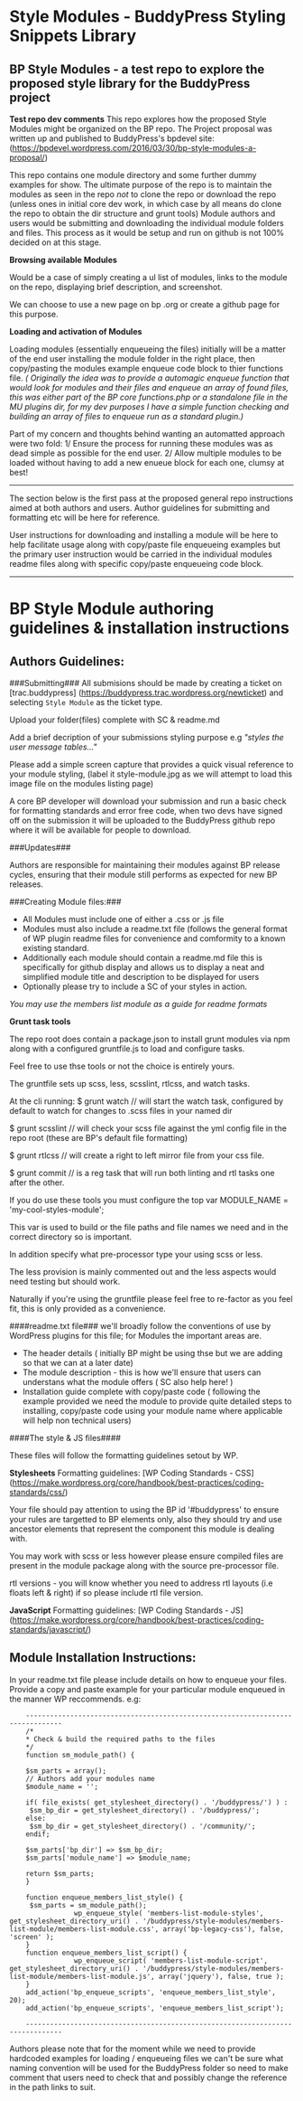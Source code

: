# Style Modules - BuddyPress Styling Snippets Library
**BP Style Modules - a test repo to explore the proposed style library for the BuddyPress project**
----------------------------------------------------------------------------------------------

**Test repo dev comments**
This repo explores how the proposed Style Modules might be organized on the BP repo.
The Project proposal was written up and published to BuddyPress's bpdevel site:
(https://bpdevel.wordpress.com/2016/03/30/bp-style-modules-a-proposal/)

This repo contains one module directory and some further dummy examples for show. The ultimate purpose of the repo is to maintain the modules as seen in the repo _not_ to clone the repo or download the repo (unless ones in initial core dev work, in which case by all means do clone the repo to obtain the dir structure and grunt tools) Module authors and users would be submitting and downloading the individual module folders and files. This process as it would be setup and run on github is not 100% decided on at this stage.

**Browsing available Modules**

Would be a case of simply creating  a ul list of modules, links to the module on the repo, displaying brief description, and screenshot.

We can choose to use a new page on bp .org or create a github page for this purpose.

**Loading and activation of Modules**

Loading modules (essentially enqueueing the files) initially will be a matter of the end user installing the module folder in the right place, then copy/pasting the modules example enqueue code block to thier functions file.
_( Originally the idea was to provide a automagic enqueue function that would look for modules and their files and enqueue an array of found files, this was either part of the  BP core functions.php or a standalone file in the MU plugins dir, for my dev purposes I have a simple function checking and building an array of files to enqueue run as a standard plugin.)_

Part of my concern and thoughts behind wanting an automatted approach were two fold:
1/ Ensure the process for running these modules was as dead simple as possible for the end user.
2/ Allow multiple modules to be loaded without having to add a new enueue block for each one, clumsy at best!

-----------------------------------------------------------------------------------------------------

The section below is the first pass at the proposed general repo instructions aimed at both authors and users.
Author guidelines for submitting and formatting etc will be here for reference.

User instructions for downloading and installing a module will be here to help facilitate
usage along with copy/paste file enqueueing examples but the primary user instruction would be carried in the
individual modules readme files along with specific copy/paste enqueueing code block.

-----------------------------------------------------------------------------------------------------



# BP Style Module authoring guidelines & installation instructions

## Authors Guidelines:


###Submitting###
All submisions should be made by creating a ticket on [trac.buddypress] (https://buddypress.trac.wordpress.org/newticket) and selecting `Style Module` as the ticket type.

Upload your folder(files) complete with SC & readme.md

Add a brief decription of your submissions styling purpose e.g _"styles the user message tables..."_

Please add a simple screen capture that provides a quick visual reference to your module styling, (label it style-module.jpg as we will attempt to load this image file on the modules listing page)

A core BP developer  will download your submission and run a basic check for formatting standards and error free code, when two devs have signed off on the submission it will be uploaded to the BuddyPress github repo where it will be available for people to download.

###Updates###

Authors are responsible for maintaining their modules against BP release cycles, ensuring that their module still performs as expected for new BP releases.

###Creating Module files:###

* All Modules must include one of either a .css or .js file
* Modules must also include a readme.txt file (follows the general format of WP plugin readme files for convenience and comformity to a known existing standard.
* Additionally each module should contain a readme.md file this is specifically for github display and allows us to display a neat and simplified module title and description to be displayed for users
* Optionally  please try to include a SC of your styles in action.

_You may use the members list module as a guide for readme formats_

**Grunt task tools**

The repo root does contain a package.json to install grunt modules via npm along with a configured gruntfile.js to load and configure tasks.

Feel free to use thse tools or not the choice is entirely yours.

The gruntfile sets up scss, less, scsslint, rtlcss, and watch tasks.

At the cli running:
$ grunt watch // will start the watch task, configured by default to watch for changes to .scss files in your named dir

$ grunt scsslint // will check your scss file against the yml config file in the repo root (these are BP's default file formatting)

$ grunt rtlcss // will create a right to left mirror file from your css file.

$ grunt commit // is a reg task that will run both linting and rtl tasks one after the other.

If you do use these tools you must configure the top var MODULE_NAME = 'my-cool-styles-module';

This var is used to build or the file paths and file names we need and in the correct directory so is important.

In addition specify what pre-processor type your using scss or less.

The less provision is mainly commented out and the less aspects would need testing but should work.

Naturally if you're using the gruntfile please feel free to re-factor as you feel fit, this is only provided as a convenience.

####readme.txt file###
we'll broadly follow the conventions of use by WordPress plugins for this file; for Modules the important areas are.
* The header details ( initially BP might be using thse but we are adding so that we can at a later date)
* The module description - this is how we'll ensure that users can understans what the module offers ( SC also help here! )
* Installation guide complete with copy/paste code ( following the example provided we need  the module to provide quite detailed steps to installing, copy/paste code using your module name where applicable will help non technical users)

####The style & JS files####

These files will follow the formatting guidelines setout by WP.

**Stylesheets**
Formatting guidelines: [WP Coding Standards - CSS] (https://make.wordpress.org/core/handbook/best-practices/coding-standards/css/)

Your file should pay attention to using the BP id '#buddypress' to ensure your rules are targetted to BP elements only, also they should try and use ancestor elements that represent the component this module is dealing with.

You may work with scss or less however please ensure compiled files are present in the module package along with the source pre-processor file.

rtl versions - you will know whether you need to address rtl layouts (i.e floats left & right) if so please include rtl file version.

**JavaScript**
Formatting guidelines:  [WP Coding Standards - JS] (https://make.wordpress.org/core/handbook/best-practices/coding-standards/javascript/)

## Module Installation Instructions: ##
In your readme.txt file please include details on how to enqueue your files. Provide a copy and paste example for your particular module enqueued in the manner WP reccommends.
e.g:

		-------------------------------------------------------------------------------
		/*
		* Check & build the required paths to the files
		*/
		function sm_module_path() {
		
		$sm_parts = array();
		// Authors add your modules name
		$module_name = '';
		
		if( file_exists( get_stylesheet_directory() . '/buddypress/') ) :
		 $sm_bp_dir = get_stylesheet_directory() . '/buddypress/';
		else: 
		 $sm_bp_dir = get_stylesheet_directory() . '/community/';
		endif;

		$sm_parts['bp_dir'] => $sm_bp_dir;
		$sm_parts['module_name'] => $module_name;
		
		return $sm_parts;
		}
		
		function enqueue_members_list_style() {
		 $sm_parts = sm_module_path();
					wp_enqueue_style( 'members-list-module-styles',  get_stylesheet_directory_uri() . '/buddypress/style-modules/members-list-module/members-list-module.css', array('bp-legacy-css'), false, 'screen' );
		}
		function enqueue_members_list_script() {
					wp_enqueue_script( 'members-list-module-script', get_stylesheet_directory_uri() . '/buddypress/style-modules/members-list-module/members-list-module.js', array('jquery'), false, true );
		}
		add_action('bp_enqueue_scripts', 'enqueue_members_list_style', 20);
		add_action('bp_enqueue_scripts', 'enqueue_members_list_script');

		-------------------------------------------------------------------------------

Authors please note that for the moment while we need to provide hardcoded examples for loading  / enqueueing files we can't be sure what naming convention will be used for the BuddyPress folder so need to make comment that users need to check that and possibly change the reference in the path links to suit.
